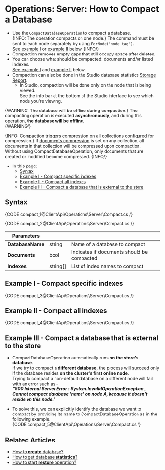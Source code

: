 # Operations: Server: How to Compact a Database

* Use the `CompactDatabaseOperation` to compact a database.  
  {INFO: The operation compacts on one node.}
     The command must be sent to each node separately by using `ForNode("node tag")`.  
     [See example I](../../../client-api/operations/server-wide/compact-database#example-i---compact-specific-indexes) 
     or [example II](../../../client-api/operations/server-wide/compact-database#example-ii---compact-all-indexes) below.
  {INFO/}
* Compaction removes empty gaps that still occupy space after deletes.
* You can choose what should be compacted: documents and/or listed indexes.  
  [See example I](../../../client-api/operations/server-wide/compact-database#example-i---compact-specific-indexes) 
  and [example II](../../../client-api/operations/server-wide/compact-database#example-ii---compact-all-indexes) below.
* Compaction can also be done in the Studio database statistics [Storage Report](../../../studio/database/settings/documents-compression#database-storage-report).
   * In Studio, compaction will be done only on the node that is being viewed.  
     See the info bar at the bottom of the Studio interface to see which node you're viewing.

{WARNING: The database will be offline during compaction.}
The compacting operation is executed **asynchronously**, 
and during this operation, **the database will be offline**.  
{WARNING/}

{INFO: Compaction triggers compression on all collections configured for compression.}
If [documents compression](../../../server/storage/documents-compression) is set on any collection, 
all documents in that collection will be compressed upon compaction.  
Without using CompactDatabaseOperation, only documents that are created or modified become compressed.
{INFO/}

* In this page:
   * [Syntax](../../../client-api/operations/server-wide/compact-database#syntax)
   * [Example I - Compact specific indexes](../../../client-api/operations/server-wide/compact-database#example-i---compact-specific-indexes)
   * [Example II - Compact all indexes](../../../client-api/operations/server-wide/compact-database#example-ii---compact-all-indexes)
   * [Example III - Compact a database that is external to the store](../../../client-api/operations/server-wide/compact-database#example-iii)

## Syntax

{CODE compact_1@ClientApi\Operations\Server\Compact.cs /}

{CODE compact_2@ClientApi\Operations\Server\Compact.cs /}

| Parameters | | |
| ------------- | ------------- | ----- |
| **DatabaseName** | string | Name of a database to compact |
| **Documents** | bool | Indicates if documents should be compacted |
| **Indexes** | string[] | List of index names to compact |

## Example I - Compact specific indexes

{CODE compact_3@ClientApi\Operations\Server\Compact.cs /}


## Example II - Compact all indexes

{CODE compact_4@ClientApi\Operations\Server\Compact.cs /}


## Example III - Compact a database that is external to the store

* CompactDatabaseOperation automatically runs **on the store's database**.  
  If we try to compact **a different database**, the process will succeed only if the database 
  resides **on the cluster's first online node**.  
  Trying to compact a non-default database on a different node will fail with an error such as -  
  **_"500 Internal Server Error : 
  System.InvalidOperationException , 
  Cannot compact database 'name' on node A, because it doesn't reside on this node."_**  
  
* To solve this, we can explicitly identify the database we want to compact by providing 
  its name to CompactDatabaseOperation as in the following example.  
  {CODE compact_5@ClientApi\Operations\Server\Compact.cs /}

## Related Articles

- [How to **create** database?](../../../client-api/operations/server-wide/create-database) 
- [How to get database **statistics**?](../../../client-api/operations/maintenance/get-statistics)
- [How to start **restore** operation?](../../../client-api/operations/server-wide/restore-backup)

